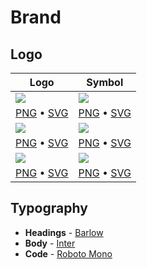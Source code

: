 # Brand

## Logo

| Logo | Symbol |
|-|-|
| ![](https://i.imgur.com/86EOE4S.png) | ![](https://i.imgur.com/j4FmU2G.png) |
| [PNG](https://github.com/prisma/presskit/raw/main/Logos/Logo-Default-Prisma.png) • [SVG](https://github.com/prisma/presskit/raw/main/Logos/Logo-Default-Prisma.svg) | [PNG](https://github.com/prisma/presskit/raw/main/Logos/Logo%20White%20Symbol.png) • [SVG](https://github.com/prisma/presskit/raw/main/Logos/Logo-Default-Prisma.svg) |
| ![](https://i.imgur.com/WQNcIDP.png) | ![](https://i.imgur.com/70bE5UY.png) |
| [PNG](https://github.com/prisma/presskit/raw/main/Logos/Logo-Dark-Prisma.png) • [SVG](https://github.com/prisma/presskit/raw/main/Logos/Logo-Dark-Prisma.svg) | [PNG](https://github.com/prisma/presskit/raw/main/Logos/Logo-Dark-Prisma.png) • [SVG](https://github.com/prisma/presskit/raw/main/Logos/Logomark-Dark-Prisma.svg) |
| ![](https://i.imgur.com/86EOE4S.png) | ![](https://i.imgur.com/j4FmU2G.png) |
| [PNG](https://github.com/prisma/presskit/raw/main/Logos/Logo-White-Prisma.png) • [SVG](https://github.com/prisma/presskit/raw/main/Logos/Logo-White-Prisma.svg) | [PNG](https://github.com/prisma/presskit/raw/main/Logos/Logo%20White%20Symbol.png) • [SVG](https://github.com/prisma/presskit/raw/main/Logos/Logomark-Light-Prisma.svg) |

## Typography

- **Headings** - [Barlow](https://fonts.google.com/specimen/Barlow)
- **Body** - [Inter](https://fonts.google.com/specimen/Inter)
- **Code** - [Roboto Mono](https://fonts.google.com/specimen/Roboto+Mono)
